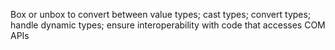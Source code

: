 Box or unbox to convert between value types; cast types; convert types; handle dynamic types; ensure interoperability with code that accesses COM APIs